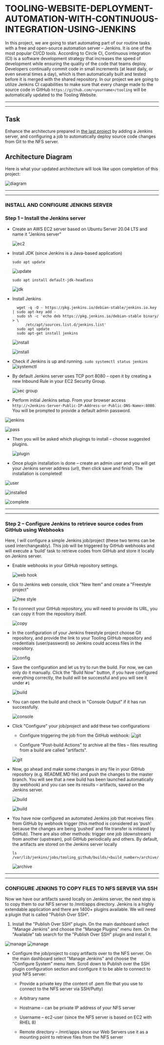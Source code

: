 # TOOLING-WEBSITE-DEPLOYMENT-AUTOMATION-WITH-CONTINUOUS-INTEGRATION-USING-JENKINS
In this project, we are going to start automating part of our routine tasks with a free and open-source automation server – Jenkins. It is one of the most popular CI/CD tools.
According to Circle CI, Continuous integration (CI) is a software development strategy that increases the speed of development while ensuring the quality of the code that teams deploy. Developers continually commit code in small increments (at least daily, or even several times a day), which is then automatically built and tested before it is merged with the shared repository.
In our project we are going to utilize Jenkins CI capabilities to make sure that every change made to the source code in GitHub `https://github.com/<yourname>/tooling` will be automatically updated to the Tooling Website.

---------
__________

## Task
Enhance the architecture prepared in [the last project](https://github.com/lateef-taiwo/LOAD-BALANCER-SOLUTION-WITH-APACHE) by adding a Jenkins server, and configuring a job to automatically deploy source code changes from Git to the NFS server.

## Architecture Diagram
Here is what your updated architecture will look like upon completion of this project:

![diagram](./images/Architecture.png)

----------
__________

### INSTALL AND CONFIGURE JENKINS SERVER
### Step 1 – Install the Jenkins server
* Create an AWS EC2 server based on Ubuntu Server 20.04 LTS and name it "Jenkins server"

  ![ec2](./images/ec2.png)

* Install JDK (since Jenkins is a Java-based application)

  `sudo apt update`
   
   ![update](./images/update.png)

   `sudo apt install default-jdk-headless`

   ![jdk](./images/jdk.png)

* Install Jenkins
  
        wget -q -O - https://pkg.jenkins.io/debian-stable/jenkins.io.key | sudo apt-key add -
        sudo sh -c 'echo deb https://pkg.jenkins.io/debian-stable binary/ > \
            /etc/apt/sources.list.d/jenkins.list'
        sudo apt update
        sudo apt-get install jenkins

   ![install](./images/installs.png)

   ![install](./images/install%20jenkins.png)

* Check if Jenkins is up and running. `sudo systemctl status jenkins`
  ![systemctl](./images/systemctl.png)

* By default Jenkins server uses TCP port 8080 – open it by creating a new Inbound Rule in your EC2 Security Group.

   ![sec group](./images/sec%20groups.png)

* Perform initial Jenkins setup.
From your browser access `http://<Jenkins-Server-Public-IP-Address-or-Public-DNS-Name>:8080`.
You will be prompted to provide a default admin password.

 ![jenkins](./images/jenkins%20installed.png)
  
 ![pass](./images/pass.png)

* Then you will be asked which plugings to install – choose suggested plugins.
   
   ![plugin](./images/plugin%20install.png)

* Once plugin installation is done – create an admin user and you will get your Jenkins server address (url), then click save and finish. The installation is completed!

![user](./images/user.png)

![installed](./images/installed.png)

![complete](./images/complete.png)

--------
________

### Step 2 – Configure Jenkins to retrieve source codes from GitHub using Webhooks
Here, I will configure a simple Jenkins job/project (these two terms can be used interchangeably). This job will be triggered by GitHub webhooks and will execute a ‘build’ task to retrieve codes from GitHub and store it locally on Jenkins server.

* Enable webhooks in your GitHub repository settings.

  ![web hook](./images/webhook.png)

* Go to Jenkins web console, click "New Item" and create a "Freestyle project"

  ![free style](./images/free%20style.png)

* To connect your GitHub repository, you will need to provide its URL, you can copy it from the repository itself.

  ![copy](./images/git%20hub%20copy.png)

* In the configuration of your Jenkins freestyle project choose Git repository, and provide the link to your Tooling GitHub repository and credentials (user/password) so Jenkins could access files in the repository.

  ![config](./images/jenkins%20config.png)

* Save the configuration and let us try to run the build. For now, we can only do it manually.
Click the "Build Now" button, if you have configured everything correctly, the build will be successful and you will see it under `#1`

  ![build](./images/build%20now.png)

* You can open the build and check in "Console Output" if it has run successfully.
  
  ![console](./images/console%20output.png)

* Click "Configure" your job/project and add these two configurations

   * Configure triggering the job from the GitHub webhook:
   ![git](./images/gitscm.png)

  * Configure "Post-build Actions" to archive all the files – files resulting from a build are called "artifacts".

   ![git](./images/arrtifact.png)

* Now, go ahead and make some changes in any file in your GitHub repository (e.g. README.MD file) and push the changes to the master branch.
You will see that a new build has been launched automatically (by webhook) and you can see its results – artifacts, saved on the Jenkins server.

  ![build](./images/build%202.png)

  ![build](./images/build%20artifact.png)

* You have now configured an automated Jenkins job that receives files from GitHub by webhook trigger (this method is considered as ‘push’ because the changes are being ‘pushed’ and file transfer is initiated by GitHub). There are also other methods: trigger one job (downstream) from another (upstream), poll GitHub periodically and others.
By default, the artifacts are stored on the Jenkins server locally

   `ls /var/lib/jenkins/jobs/tooling_github/builds/<build_number>/archive/`

  ![archive](./images/archive.png)
---------
_________
### CONFIGURE JENKINS TO COPY FILES TO NFS SERVER VIA SSH
Now we have our artifacts saved locally on Jenkins server, the next step is to copy them to our NFS server to /mnt/apps directory.
Jenkins is a highly extendable application and there are 1400+ plugins available. We will need a plugin that is called "Publish Over SSH".

1. Install the "Publish Over SSH" plugin. On the main dashboard select "Manage Jenkins" and choose the "Manage Plugins" menu item.
On the "Available" tab search for the "Publish Over SSH" plugin and install it.

![manage](./images/manage.png)
![manage](./images/publish%20over%20ssh%20plugin.png)

* Configure the job/project to copy artifacts over to the NFS server.
On the main dashboard select "Manage Jenkins" and choose the "Configure System" menu item.
Scroll down to Publish over the SSH plugin configuration section and configure it to be able to connect to your NFS server:

  * Provide a private key (the content of .pem file that you use to connect to the NFS server via SSH/Putty)
  * Arbitrary name

  * Hostname – can be private IP address of your NFS server

  * Username – ec2-user (since the NFS server is based on EC2 with RHEL 8)

  * Remote directory – /mnt/apps since our Web Servers use it as a mounting point to retrieve files from the NFS server


